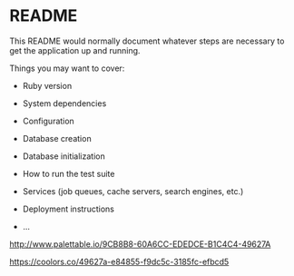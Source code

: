 # README

This README would normally document whatever steps are necessary to get the
application up and running.

Things you may want to cover:

* Ruby version

* System dependencies

* Configuration

* Database creation

* Database initialization

* How to run the test suite

* Services (job queues, cache servers, search engines, etc.)

* Deployment instructions

* ...

http://www.palettable.io/9CB8B8-60A6CC-EDEDCE-B1C4C4-49627A

https://coolors.co/49627a-e84855-f9dc5c-3185fc-efbcd5